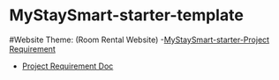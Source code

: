 # MyStaySmart-starter-template
#Website Theme: (Room Rental Website) 
-[MyStaySmart-starter-Project Requirement](https://docs.google.com/document/d/10f9e0k_ubtmXR2UKmvfw1cuugNPqoZwc/edit?usp=drive_link&ouid=102697205160504907073&rtpof=true&sd=true)
- [Project Requirement Doc](https://docs.google.com/document/d/1jjOq06IFv8vlyB9DdDJ_l4FY7zxp3HMm_W9Su6znsyg/edit?usp=sharing)
